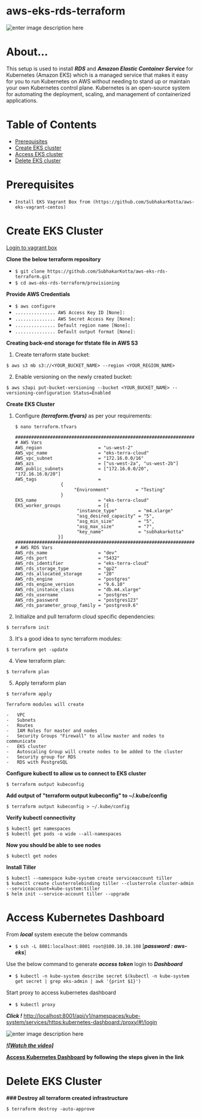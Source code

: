 # aws-eks-rds-terraform
![enter image description here](https://lh3.googleusercontent.com/MSDTbvsk5AS4BwkFsbJBsXwc_4YuoyCvzUeXvIRgWL-AmKKWF6cFmvlgwiR9a5TPMu0ixp7eSoR5EA)

# About...

This setup is used to install ***RDS*** and ***Amazon Elastic Container Service*** for Kubernetes (Amazon EKS) which is a managed service that makes it easy for you to run Kubernetes on AWS without needing to stand up or maintain your own Kubernetes control plane. Kubernetes is an open-source system for automating the deployment, scaling, and management of containerized applications.

# Table of Contents

* [Prerequisites](#prerequisites)
* [Create EKS cluster](#create_cluster)
* [Access EKS cluster](#eks)
* [Delete EKS cluster](#delete_cluster)




<a id="prerequisites"></a>
# Prerequisites
* `Install EKS Vagrant Box from (https://github.com/SubhakarKotta/aws-eks-vagrant-centos)`


<a id="create_cluster"></a>

# Create EKS Cluster

[Login to vagrant box](https://github.com/SubhakarKotta/aws-eks-vagrant-centos#access)


**Clone the below terraform repository**

* `$ git clone https://github.com/SubhakarKotta/aws-eks-rds-terraform.git`
* `$ cd aws-eks-rds-terraform/provisioning`


**Provide AWS Credentials**

* `$ aws configure`
* `............... AWS Access Key ID [None]:`
* `............... AWS Secret Access Key [None]:`
* `............... Default region name [None]:`
* `............... Default output format [None]:`
 
 
**Creating back-end storage for tfstate file in AWS S3**

1.  Create terraform state bucket:
```
$ aws s3 mb s3://<YOUR_BUCKET_NAME> --region <YOUR_REGION_NAME>
```
2.  Enable versioning on the newly created bucket:
```
$ aws s3api put-bucket-versioning --bucket <YOUR_BUCKET_NAME> --versioning-configuration Status=Enabled
```


 **Create EKS Cluster**
1.  Configure ***(terraform.tfvars)*** as per your requirements:


	```
	$ nano terraform.tfvars

	##########################################################################################
	# AWS Vars
	AWS_region                     = "us-west-2"
	AWS_vpc_name                   = "eks-terra-cloud"
	AWS_vpc_subnet                 = "172.16.0.0/16"
	AWS_azs                        = ["us-west-2a", "us-west-2b"]
	AWS_public_subnets             = ["172.16.0.0/20", "172.16.16.0/20"]
	AWS_tags                       = 
					 { 
					      "Environment"          = "Testing"
					 }
	EKS_name                       = "eks-terra-cloud"
	EKS_worker_groups              = [{ 
					       "instance_type"        = "m4.xlarge"
					       "asg_desired_capacity" = "5",
					       "asg_min_size"         = "5",
					       "asg_max_size"         = "7",
					       "key_name"             = "subhakarkotta"
					}]
	########################################################################################
	# AWS RDS Vars
	AWS_rds_name                   = "dev"
	AWS_rds_port                   = "5432"
	AWS_rds_identifier             = "eks-terra-cloud"
	AWS_rds_storage_type           = "gp2"
	AWS_rds_allocated_storage      = "20"
	AWS_rds_engine                 = "postgres"
	AWS_rds_engine_version         = "9.6.10"
	AWS_rds_instance_class         = "db.m4.xlarge"
	AWS_rds_username               = "postgres"
	AWS_rds_password               = "postgres123"
	AWS_rds_parameter_group_family = "postgres9.6"
      ```

2.  Initialize and pull terraform cloud specific dependencies:
```
$ terraform init
```
3. It's a good idea to sync terraform modules: 
```
$ terraform get -update
```
4. View terraform plan:
```
$ terraform plan
```
5. Apply terraform plan 
```
$ terraform apply
```


```
Terraform modules will create

-   VPC
-   Subnets
-   Routes
-   IAM Roles for master and nodes
-   Security Groups "Firewall" to allow master and nodes to communicate
-   EKS cluster
-   Autoscaling Group will create nodes to be added to the cluster
-   Security group for RDS
-   RDS with PostgreSQL

```


**Configure kubectl to allow us to connect to EKS cluster**
```
$ terraform output kubeconfig
```
**Add output of "terraform output kubeconfig" to ~/.kube/config**
```
$ terraform output kubeconfig > ~/.kube/config
```
**Verify kubectl connectivity**
```
$ kubectl get namespaces
$ kubectl get pods -o wide --all-namespaces
```

**Now you should be able to see nodes**
```
$ kubectl get nodes
```
**Install Tiller**
```
$ kubectl --namespace kube-system create serviceaccount tiller
$ kubectl create clusterrolebinding tiller --clusterrole cluster-admin --serviceaccount=kube-system:tiller
$ helm init --service-account tiller --upgrade
```

<a id="access_dashboard"></a>

# Access Kubernetes Dashboard



From ***local*** system execute the below commands
* `$ ssh -L 8001:localhost:8001 root@100.10.10.108` [***password : aws-eks***]

Use the below command to generate ***access token*** login to ***Dashboard***
* `$ kubectl -n kube-system describe secret $(kubectl -n kube-system get secret | grep eks-admin | awk '{print $1}')`

Start proxy to access kubernetes dashboard
* `$ kubectl proxy`

***Click !***
[http://localhost:8001/api/v1/namespaces/kube-system/services/https:kubernetes-dashboard:/proxy/#!/login](http://localhost:8001/api/v1/namespaces/kube-system/services/https:kubernetes-dashboard:/proxy/#!/login)

![enter image description here](https://lh3.googleusercontent.com/bH5dzB7TtZ4AvURZz-841VHMsaMuC4vo9Jax0G7XID0XazoDpHcA3TA_SDKQEpXqL9-PupbXeElSKQ "EKS Kubernetes Dashboard")

***[![Watch the video]](https://youtu.be/vdT_ZVAEXok)***



<a id="aks"></a>

**[Access Kubernetes Dashboard](#access_dashboard) by following the steps given in the link**

<a id="delete_cluster"></a>

# Delete EKS Cluster

**### Destroy all terraform created infrastructure**
```
$ terraform destroy -auto-approve
```
